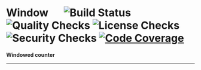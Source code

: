 # Window &emsp; ![Build Status] ![Quality Checks] ![License Checks] ![Security Checks] [![Code Coverage]][codecov.io]

[Build Status]: https://github.com/wayfair-incubator/window/workflows/Tests/badge.svg
[Quality Checks]: https://github.com/wayfair-incubator/window/workflows/Checks/badge.svg
[License Checks]: https://github.com/wayfair-incubator/window/workflows/License%20audit/badge.svg
[Security Checks]: https://github.com/wayfair-incubator/window/workflows/Security%20audit/badge.svg
[Code Coverage]: https://codecov.io/gh/wayfair-incubator/window/branch/master/graph/badge.svg
[codecov.io]: https://codecov.io/gh/wayfair-incubator/window

**Windowed counter**

---

